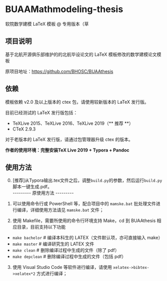 # BUAAMathmodeling-thesis

软院数学建模 LaTeX 模板 @ 专用版本（草

## 项目说明

基于北航开源俱乐部维护的的北航毕设论文的 LaTeX 模板修改的数学建模论文模板

原项目地址：https://github.com/BHOSC/BUAAthesis

## 依赖

模板依赖 v2.0 及以上版本的 ctex 包，请使用较新版本的 LaTeX 发行版。

目前已经测试的 LaTeX 发行版包括：

+ TeXLive 2015、TeXLive 2016、TeXLive 2019（** 推荐 **）
+ CTeX 2.9.3

对于老版本的 LaTeX 发行版，请通过包管理器升级 ctex 的版本。

**作者的使用环境：完整安装TeX Live 2019 + Typora + Pandoc**

## 使用方法
0. \[推荐\]从Typora输出.tex文件之后，调整`build.py`的参数，然后运行`build.py`脚本一键生成.pdf。  
--------- 原使用方法 ---------
1. 可以使用命令行或 PowerShell 等，配合项目中的 `mamske.bat` 批处理文件进行编译，详细使用方法请见 `mamske.bat` 文件；

2. 使用 Makefile，需要所使用的命令行环境支持 Make，cd 到 BUAAthesis 相应目录，目前支持以下功能

+ `make bachelor` # 编译本科生的 LATEX（文件默认项，亦可直接输入 make）
+ `make master` # 编译研究生的 LATEX 文件
+ `make clean` # 删除编译过程中生成的文件（除了 pdf）
+ `make depclean` # 删除编译过程中生成的文件（包括 pdf）

3. 使用 Visual Studio Code 等软件进行编译，请使用 `xelatex->bibtex->xelatex*2` 方式进行编译；
